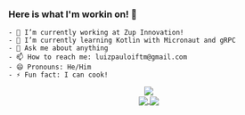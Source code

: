 <div align="center">
  <div align="left">
    <h3> Here is what I'm workin on! 👋 </h3>

    - 🔭 I’m currently working at Zup Innovation!
    - 🌱 I’m currently learning Kotlin with Micronaut and gRPC
    - 💬 Ask me about anything
    - 📫 How to reach me: luizpauloiftm@gmail.com
    - 😄 Pronouns: He/Him
    - ⚡ Fun fact: I can cook!
  </div>
    <a href="https://github.com/luizpcarvalho/github-readme-stats">
      <img align="center" src="https://github-readme-stats.vercel.app/api/pin/?username=luizpcarvalho&repo=github-readme-stats&show_owner=true" />
    </a>
  <div align="center">
</div>

<div align="center">
  <a href="https://github.com/luizpcarvalho/github-readme-stats">
    <img align="center" src="https://github-readme-stats.vercel.app/api/top-langs/?username=luizpcarvalho&layout=compact&theme=tokyonight" />
  </a>
  <a href="https://github.com/luizpcarvalho/github-readme-stats">
    <img align="center" src="https://github-readme-stats.vercel.app/api?username=luizpcarvalho&show_icons=true&theme=tokyonight" />
  </a>
</div>
